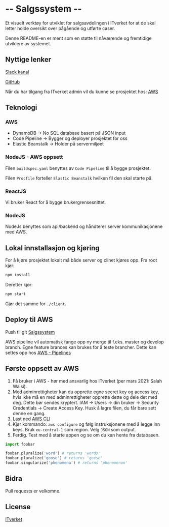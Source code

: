 # -- Salgssystem --

Et visuelt verktøy for utviklet for salgsavdelingen i ITverket for at de skal letter holde oversikt over pågående og utførte caser.

Denne README-en er ment som en støtte til nåværende og fremtidige utviklere av systemet.

## Nyttige lenker
[Slack kanal](https://app.slack.com/client/T043H77SE/G01MY9WP57Z)

[GitHub](https://github.com/itverket/Salgssystem)

Når du har tilgang fra ITverket admin vil du kunne se prosjektet hos:
[AWS](https://eu-central-1.console.aws.amazon.com/codesuite/codepipeline/)

## Teknologi
### AWS
- DynamoDB -> No SQL database basert på JSON input
- Code Pipeline -> Bygger og deployer prosjektet for oss
- Elastic Beanstalk -> Holder på servermiljøet

### NodeJS - AWS oppsett
Filen `buildspec.yaml` benyttes av `Code Pipeline` til å bygge prosjektet. 

Filen `Procfile` forteller `Elastic Beanstalk` hvilken fil den skal starte på.

### ReactJS
Vi bruker React for å bygge brukergrensesnittet.

### NodeJS
NodeJs benyttes som api/backend og håndterer server kommunikasjonene med AWS.

## Lokal innstallasjon og kjøring
For å kjøre prosjektet lokalt må både server og clinet kjøres opp.
Fra root kjør:
```bash
npm install
```
Deretter kjør:
```bash
npm start
```
Gjør det samme for `./client`.


## Deploy til AWS

Push til git [Salgssystem](https://github.com/itverket/Salgssystem)

AWS pipeline vil automatisk fange opp ny merge til f.eks. master og develop branch.
Egne feature brances kan brukes for å teste brancher. Dette kan settes opp hos [AWS - Pipelines](https://eu-central-1.console.aws.amazon.com/codesuite/codepipeline/pipelines?region=eu-central-1)

## Første oppsett av AWS
1. Få bruker i AWS - hør med ansvarlig hos ITverket (per mars 2021: Salah Waisi).
2. Med adminrettigheter kan du opprette egne secret key og access key, hvis ikke må en med adminrettigheter opprette dette og dele det med deg. Dette bør sendes kryptert. IAM -> Users -> din bruker -> Security Credentials -> Create Access Key. Husk å lagre filen, du får bare sett denne en gang.
3. Last ned [AWS CLI](https://aws.amazon.com/cli/)
4. Kjør kommando: `aws configure` og følg instruksjonene med å legge inn keys. Bruk `eu-central-1` som region. Velg `JSON` som output.
5. Ferdig. Test med å starte appen og se om du kan hente fra databasen.

```python
import foobar

foobar.pluralize('word') # returns 'words'
foobar.pluralize('goose') # returns 'geese'
foobar.singularize('phenomena') # returns 'phenomenon'
```

## Bidra
Pull requests er velkomne.


## License
[ITverket](https://www.itverket.no/)